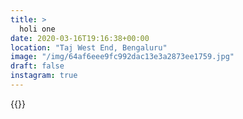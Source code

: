```yaml
---
title: >
  holi one
date: 2020-03-16T19:16:38+00:00
location: "Taj West End, Bengaluru"
image: "/img/64af6eee9fc992dac13e3a2873ee1759.jpg"
draft: false
instagram: true
---
```


{{<photo src="/img/64af6eee9fc992dac13e3a2873ee1759.jpg">}}
